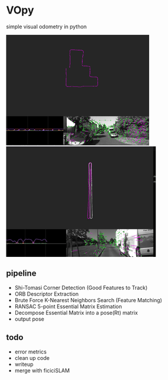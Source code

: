 # VOpy
simple visual odometry in python

<p float="left">
  <img src="resources/img.png" height="300" />
  <img src="resources/output.jpg" height="300" />
</p>

pipeline
---
 - Shi-Tomasi Corner Detection (Good Features to Track)
 - ORB Descriptor Extraction
 - Brute Force K-Nearest Neighbors Search (Feature Matching)
 - RANSAC 5-point Essential Matrix Estimation
 - Decompose Essential Matrix into a pose(Rt) matrix
 - output pose

todo
---
 - error metrics
 - clean up code
 - writeup
 - merge with ficiciSLAM
